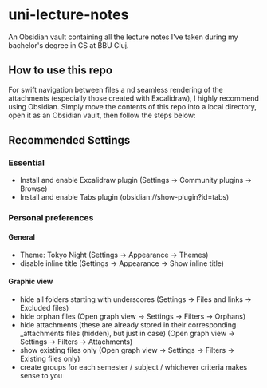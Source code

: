 # uni-lecture-notes
An Obsidian vault containing all the lecture notes I've taken during my bachelor's degree in CS at BBU Cluj.
## How to use this repo
For swift navigation between files a nd seamless rendering of the attachments (especially those created with Excalidraw), I highly recommend using Obsidian. Simply move the contents of this repo into a local directory, open it as an Obsidian vault, then follow the steps below:
## Recommended Settings 
### Essential
- Install and enable Excalidraw plugin (Settings -> Community plugins -> Browse)
- Install and enable Tabs plugin (obsidian://show-plugin?id=tabs)
### Personal preferences 
#### General
- Theme: Tokyo Night (Settings -> Appearance -> Themes)
- disable inline title (Settings -> Appearance -> Show inline title)
#### Graphic view
- hide all folders starting with underscores (Settings -> Files and links -> Excluded files)
- hide orphan files (Open graph view -> Settings -> Filters -> Orphans)
- hide attachments (these are already stored in their corresponding \_attachments files (hidden), but just in case) (Open graph view ->  Settings -> Filters -> Attachments)
- show existing files only (Open graph view -> Settings -> Filters -> Existing files only)
- create groups for each semester / subject / whichever criteria makes sense to you
